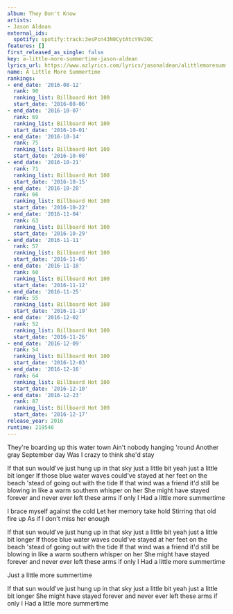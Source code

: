 ```yaml
---
album: They Don't Know
artists:
- Jason Aldean
external_ids:
  spotify: spotify:track:3esPcn43N0CytAtcY9V30C
features: []
first_released_as_single: false
key: a-little-more-summertime-jason-aldean
lyrics_url: https://www.azlyrics.com/lyrics/jasonaldean/alittlemoresummertime.html
name: A Little More Summertime
rankings:
- end_date: '2016-08-12'
  rank: 90
  ranking_list: Billboard Hot 100
  start_date: '2016-08-06'
- end_date: '2016-10-07'
  rank: 69
  ranking_list: Billboard Hot 100
  start_date: '2016-10-01'
- end_date: '2016-10-14'
  rank: 75
  ranking_list: Billboard Hot 100
  start_date: '2016-10-08'
- end_date: '2016-10-21'
  rank: 71
  ranking_list: Billboard Hot 100
  start_date: '2016-10-15'
- end_date: '2016-10-28'
  rank: 66
  ranking_list: Billboard Hot 100
  start_date: '2016-10-22'
- end_date: '2016-11-04'
  rank: 63
  ranking_list: Billboard Hot 100
  start_date: '2016-10-29'
- end_date: '2016-11-11'
  rank: 57
  ranking_list: Billboard Hot 100
  start_date: '2016-11-05'
- end_date: '2016-11-18'
  rank: 60
  ranking_list: Billboard Hot 100
  start_date: '2016-11-12'
- end_date: '2016-11-25'
  rank: 55
  ranking_list: Billboard Hot 100
  start_date: '2016-11-19'
- end_date: '2016-12-02'
  rank: 52
  ranking_list: Billboard Hot 100
  start_date: '2016-11-26'
- end_date: '2016-12-09'
  rank: 54
  ranking_list: Billboard Hot 100
  start_date: '2016-12-03'
- end_date: '2016-12-16'
  rank: 64
  ranking_list: Billboard Hot 100
  start_date: '2016-12-10'
- end_date: '2016-12-23'
  rank: 87
  ranking_list: Billboard Hot 100
  start_date: '2016-12-17'
release_year: 2016
runtime: 219546
---
```

They're boarding up this water town
Ain't nobody hanging 'round
Another gray September day
Was I crazy to think she'd stay

If that sun would've just hung up in that sky just a little bit yeah just a little bit longer
If those blue water waves could've stayed at her feet on the beach 'stead of going out with the tide
If that wind was a friend it'd still be blowing in like a warm southern whisper on her
She might have stayed forever and never ever left these arms if only I
Had a little more summertime

I brace myself against the cold
Let her memory take hold
Stirring that old fire up
As if I don't miss her enough

If that sun would've just hung up in that sky just a little bit yeah just a little bit longer
If those blue water waves could've stayed at her feet on the beach 'stead of going out with the tide
If that wind was a friend it'd still be blowing in like a warm southern whisper on her
She might have stayed forever and never ever left these arms if only I
Had a little more summertime

Just a little more summertime

If that sun would've just hung up in that sky just a little bit yeah just a little bit longer
She might have stayed forever and never ever left these arms if only I
Had a little more summertime
